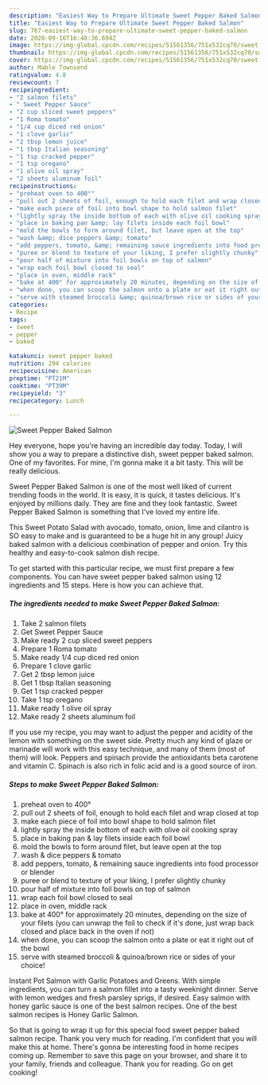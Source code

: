 ```yaml
---
description: "Easiest Way to Prepare Ultimate Sweet Pepper Baked Salmon"
title: "Easiest Way to Prepare Ultimate Sweet Pepper Baked Salmon"
slug: 767-easiest-way-to-prepare-ultimate-sweet-pepper-baked-salmon
date: 2020-09-16T16:48:36.694Z
image: https://img-global.cpcdn.com/recipes/51561356/751x532cq70/sweet-pepper-baked-salmon-recipe-main-photo.jpg
thumbnail: https://img-global.cpcdn.com/recipes/51561356/751x532cq70/sweet-pepper-baked-salmon-recipe-main-photo.jpg
cover: https://img-global.cpcdn.com/recipes/51561356/751x532cq70/sweet-pepper-baked-salmon-recipe-main-photo.jpg
author: Mable Townsend
ratingvalue: 4.8
reviewcount: 7
recipeingredient:
- "2 salmon filets"
- " Sweet Pepper Sauce"
- "2 cup sliced sweet peppers"
- "1 Roma tomato"
- "1/4 cup diced red onion"
- "1 clove garlic"
- "2 tbsp lemon juice"
- "1 tbsp Italian seasoning"
- "1 tsp cracked pepper"
- "1 tsp oregano"
- "1 olive oil spray"
- "2 sheets aluminum foil"
recipeinstructions:
- "preheat oven to 400°"
- "pull out 2 sheets of foil, enough to hold each filet and wrap closed at top"
- "make each piece of foil into bowl shape to hold salmon filet"
- "lightly spray the inside bottom of each with olive oil cooking spray"
- "place in baking pan &amp; lay filets inside each foil bowl"
- "mold the bowls to form around filet, but leave open at the top"
- "wash &amp; dice peppers &amp; tomato"
- "add peppers, tomato, &amp; remaining sauce ingredients into food processor or blender"
- "puree or blend to texture of your liking, I prefer slightly chunky"
- "pour half of mixture into foil bowls on top of salmon"
- "wrap each foil bowl closed to seal"
- "place in oven, middle rack"
- "bake at 400° for approximately 20 minutes, depending on the size of your filets (you can unwrap the foil to check if it&#39;s done, just wrap back closed and place back in the oven if not)"
- "when done, you can scoop the salmon onto a plate or eat it right out of the bowl"
- "serve with steamed broccoli &amp; quinoa/brown rice or sides of your choice!"
categories:
- Recipe
tags:
- sweet
- pepper
- baked

katakunci: sweet pepper baked 
nutrition: 294 calories
recipecuisine: American
preptime: "PT21M"
cooktime: "PT39M"
recipeyield: "3"
recipecategory: Lunch

---
```



![Sweet Pepper Baked Salmon](https://img-global.cpcdn.com/recipes/51561356/751x532cq70/sweet-pepper-baked-salmon-recipe-main-photo.jpg)

Hey everyone, hope you're having an incredible day today. Today, I will show you a way to prepare a distinctive dish, sweet pepper baked salmon. One of my favorites. For mine, I'm gonna make it a bit tasty. This will be really delicious.

Sweet Pepper Baked Salmon is one of the most well liked of current trending foods in the world. It is easy, it is quick, it tastes delicious. It's enjoyed by millions daily. They are fine and they look fantastic. Sweet Pepper Baked Salmon is something that I've loved my entire life.

This Sweet Potato Salad with avocado, tomato, onion, lime and cilantro is SO easy to make and is guaranteed to be a huge hit in any group! Juicy baked salmon with a delicious combination of pepper and onion. Try this healthy and easy-to-cook salmon dish recipe.


To get started with this particular recipe, we must first prepare a few components. You can have sweet pepper baked salmon using 12 ingredients and 15 steps. Here is how you can achieve that.

<!--inarticleads1-->

##### The ingredients needed to make Sweet Pepper Baked Salmon:

1. Take 2 salmon filets
1. Get  Sweet Pepper Sauce
1. Make ready 2 cup sliced sweet peppers
1. Prepare 1 Roma tomato
1. Make ready 1/4 cup diced red onion
1. Prepare 1 clove garlic
1. Get 2 tbsp lemon juice
1. Get 1 tbsp Italian seasoning
1. Get 1 tsp cracked pepper
1. Take 1 tsp oregano
1. Make ready 1 olive oil spray
1. Make ready 2 sheets aluminum foil


If you use my recipe, you may want to adjust the pepper and acidity of the lemon with something on the sweet side. Pretty much any kind of glaze or marinade will work with this easy technique, and many of them (most of them) will look. Peppers and spinach provide the antioxidants beta carotene and vitamin C. Spinach is also rich in folic acid and is a good source of iron. 

<!--inarticleads2-->

##### Steps to make Sweet Pepper Baked Salmon:

1. preheat oven to 400°
1. pull out 2 sheets of foil, enough to hold each filet and wrap closed at top
1. make each piece of foil into bowl shape to hold salmon filet
1. lightly spray the inside bottom of each with olive oil cooking spray
1. place in baking pan &amp; lay filets inside each foil bowl
1. mold the bowls to form around filet, but leave open at the top
1. wash &amp; dice peppers &amp; tomato
1. add peppers, tomato, &amp; remaining sauce ingredients into food processor or blender
1. puree or blend to texture of your liking, I prefer slightly chunky
1. pour half of mixture into foil bowls on top of salmon
1. wrap each foil bowl closed to seal
1. place in oven, middle rack
1. bake at 400° for approximately 20 minutes, depending on the size of your filets (you can unwrap the foil to check if it&#39;s done, just wrap back closed and place back in the oven if not)
1. when done, you can scoop the salmon onto a plate or eat it right out of the bowl
1. serve with steamed broccoli &amp; quinoa/brown rice or sides of your choice!


Instant Pot Salmon with Garlic Potatoes and Greens. With simple ingredients, you can turn a salmon fillet into a tasty weeknight dinner. Serve with lemon wedges and fresh parsley sprigs, if desired. Easy salmon with honey garlic sauce is one of the best salmon recipes. One of the best salmon recipes is Honey Garlic Salmon. 

So that is going to wrap it up for this special food sweet pepper baked salmon recipe. Thank you very much for reading. I'm confident that you will make this at home. There's gonna be interesting food in home recipes coming up. Remember to save this page on your browser, and share it to your family, friends and colleague. Thank you for reading. Go on get cooking!
